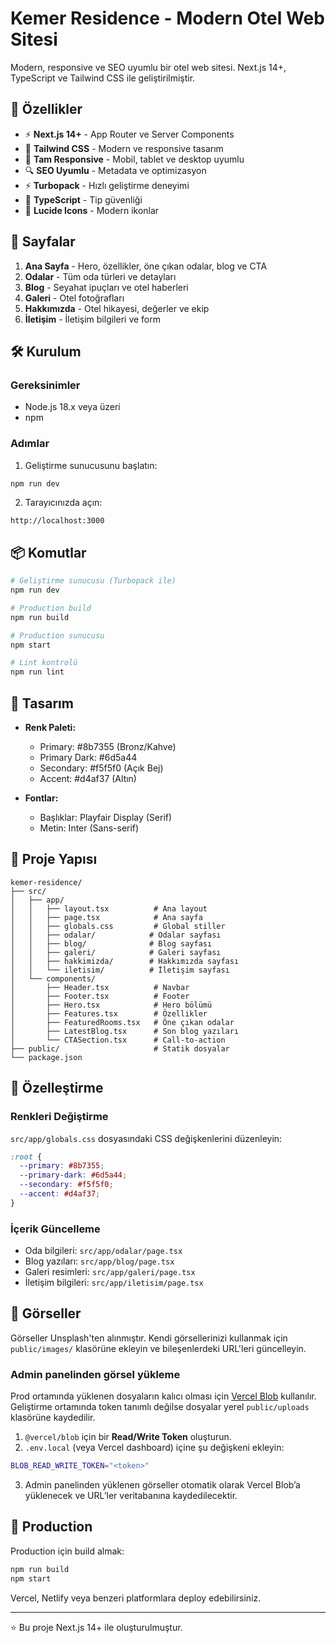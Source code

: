 # Kemer Residence - Modern Otel Web Sitesi

Modern, responsive ve SEO uyumlu bir otel web sitesi. Next.js 14+, TypeScript ve Tailwind CSS ile geliştirilmiştir.

## 🚀 Özellikler

- ⚡ **Next.js 14+** - App Router ve Server Components
- 🎨 **Tailwind CSS** - Modern ve responsive tasarım
- 📱 **Tam Responsive** - Mobil, tablet ve desktop uyumlu
- 🔍 **SEO Uyumlu** - Metadata ve optimizasyon
- ⚡ **Turbopack** - Hızlı geliştirme deneyimi
- 🎯 **TypeScript** - Tip güvenliği
- 🎨 **Lucide Icons** - Modern ikonlar

## 📄 Sayfalar

1. **Ana Sayfa** - Hero, özellikler, öne çıkan odalar, blog ve CTA
2. **Odalar** - Tüm oda türleri ve detayları
3. **Blog** - Seyahat ipuçları ve otel haberleri
4. **Galeri** - Otel fotoğrafları
5. **Hakkımızda** - Otel hikayesi, değerler ve ekip
6. **İletişim** - İletişim bilgileri ve form

## 🛠️ Kurulum

### Gereksinimler

- Node.js 18.x veya üzeri
- npm

### Adımlar

1. Geliştirme sunucusunu başlatın:
```bash
npm run dev
```

2. Tarayıcınızda açın:
```
http://localhost:3000
```

## 📦 Komutlar

```bash
# Geliştirme sunucusu (Turbopack ile)
npm run dev

# Production build
npm run build

# Production sunucusu
npm start

# Lint kontrolü
npm run lint
```

## 🎨 Tasarım

- **Renk Paleti:**
  - Primary: #8b7355 (Bronz/Kahve)
  - Primary Dark: #6d5a44
  - Secondary: #f5f5f0 (Açık Bej)
  - Accent: #d4af37 (Altın)

- **Fontlar:**
  - Başlıklar: Playfair Display (Serif)
  - Metin: Inter (Sans-serif)

## 📁 Proje Yapısı

```
kemer-residence/
├── src/
│   ├── app/
│   │   ├── layout.tsx          # Ana layout
│   │   ├── page.tsx            # Ana sayfa
│   │   ├── globals.css         # Global stiller
│   │   ├── odalar/            # Odalar sayfası
│   │   ├── blog/              # Blog sayfası
│   │   ├── galeri/            # Galeri sayfası
│   │   ├── hakkimizda/        # Hakkımızda sayfası
│   │   └── iletisim/          # İletişim sayfası
│   └── components/
│       ├── Header.tsx          # Navbar
│       ├── Footer.tsx          # Footer
│       ├── Hero.tsx            # Hero bölümü
│       ├── Features.tsx        # Özellikler
│       ├── FeaturedRooms.tsx   # Öne çıkan odalar
│       ├── LatestBlog.tsx      # Son blog yazıları
│       └── CTASection.tsx      # Call-to-action
├── public/                     # Statik dosyalar
└── package.json
```

## 🔧 Özelleştirme

### Renkleri Değiştirme

`src/app/globals.css` dosyasındaki CSS değişkenlerini düzenleyin:

```css
:root {
  --primary: #8b7355;
  --primary-dark: #6d5a44;
  --secondary: #f5f5f0;
  --accent: #d4af37;
}
```

### İçerik Güncelleme

- Oda bilgileri: `src/app/odalar/page.tsx`
- Blog yazıları: `src/app/blog/page.tsx`
- Galeri resimleri: `src/app/galeri/page.tsx`
- İletişim bilgileri: `src/app/iletisim/page.tsx`

## 📸 Görseller

Görseller Unsplash'ten alınmıştır. Kendi görsellerinizi kullanmak için `public/images/` klasörüne ekleyin ve bileşenlerdeki URL'leri güncelleyin.

### Admin panelinden görsel yükleme

Prod ortamında yüklenen dosyaların kalıcı olması için [Vercel Blob](https://vercel.com/docs/storage/vercel-blob) kullanılır. Geliştirme ortamında token tanımlı değilse dosyalar yerel `public/uploads` klasörüne kaydedilir.

1. `@vercel/blob` için bir **Read/Write Token** oluşturun.
2. `.env.local` (veya Vercel dashboard) içine şu değişkeni ekleyin:

  ```bash
  BLOB_READ_WRITE_TOKEN="<token>"
  ```

3. Admin panelinden yüklenen görseller otomatik olarak Vercel Blob’a yüklenecek ve URL’ler veritabanına kaydedilecektir.

## 🚀 Production

Production için build almak:

```bash
npm run build
npm start
```

Vercel, Netlify veya benzeri platformlara deploy edebilirsiniz.

---

⭐ Bu proje Next.js 14+ ile oluşturulmuştur.
